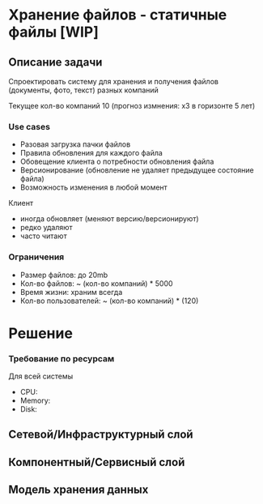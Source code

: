# Хранение файлов - статичные файлы [WIP]

## Описание задачи

Спроектировать систему для хранения и получения файлов (документы, фото, текст) разных компаний

Текущее кол-во компаний 10 (прогноз измнения: x3 в горизонте 5 лет)

### Use cases

* Разовая загрузка пачки файлов
* Правила обновления для каждого файла
* Обовещение клиента о потребности обновления файла
* Версионирование (обновление не удаляет предыдущее состояние файла)
* Возможность изменения в любой момент

Клиент
* иногда обновляет (меняют версию/версионируют)
* редко удаляют
* часто читают


### Ограничения

* Размер файлов: до 20mb
* Кол-во файлов: ~ (кол-во компаний) * 5000
* Время жизни: храним всегда
* Кол-во пользователей: ~ (кол-во компаний) * (120)



# Решение

### Требование по ресурсам

Для всей системы
* CPU:
* Memory:
* Disk:


## Сетевой/Инфраструктурный слой

## Компонентный/Сервисный слой

## Модель хранения данных